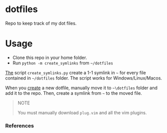 # dotfiles

Repo to keep track of my dot files.

# Usage

- Clone this repo in your home folder.
- Run `python -m create_symlinks` from `~/dotfiles`

[The][1] script `create_symlinks.py` create a 1-1 symlink in `~` for every file
contained in `~/dotfiles` folder. The script works for Windows/Linux/Macos.

When you [create][2] a new dotfile, manually move it to `~\dotfiles` folder and add
it to the repo. Then, create a symlink from `~` to the moved file.

> NOTE
>
> You must manually download `plug.vim` and all the vim plugins.

  ### References


[1]: C:\Users\yt75534\cazo.md
[2]: https://google.com
